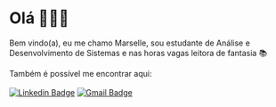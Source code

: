 # Olá  🙋🏻‍♀️

Bem vindo(a), eu me chamo Marselle,  sou estudante de Análise e Desenvolvimento de Sistemas e nas horas vagas leitora de fantasia 📚


Também é possível me encontrar aqui: <br/><br/>
[![Linkedin Badge](https://img.shields.io/badge/-Marselle%20Nira%20Ignácio-880808?style=flat-square&logo=Linkedin&logoColor=white&link=https://www.linkedin.com/in/marselle-nira-ignácio-994920135/)](https://www.linkedin.com/in/marselle-nira-ignácio-994920135/) [![Gmail Badge](https://img.shields.io/badge/-maahnira@gmail.com-880808?style=flat-square&logo=Gmail&logoColor=white&link=mailto:maahnira@gmail.com)](mailto:maahnira@gmail.com@gmail.com)
